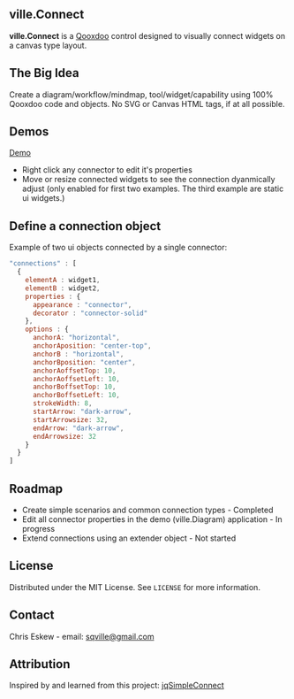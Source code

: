 <!-- ABOUT THE PROJECT -->
## ville.Connect

**ville.Connect** is a [Qooxdoo](https://qooxdoo.org/) control designed to visually connect widgets on a canvas type layout.

## The Big Idea
Create a diagram/workflow/mindmap, tool/widget/capability using 100% Qooxdoo code and objects. No SVG or Canvas HTML tags, if at all possible.

<!-- DEMOS -->
## Demos

[Demo](https://sqville.github.io/ville.Connect/published/)
* Right click any connector to edit it's properties
* Move or resize connected widgets to see the connection dyanmically adjust (only enabled for first two examples. The third example are static ui widgets.)

<!-- Defining a connection -->
## Define a connection object

Example of two ui objects connected by a single connector:
```javascript
"connections" : [
  {
    elementA : widget1,
    elementB : widget2,
    properties : {
      appearance : "connector",
      decorator : "connector-solid"
    },
    options : {
      anchorA: "horizontal",  
      anchorAposition: "center-top",
      anchorB : "horizontal",
      anchorBposition: "center",
      anchorAoffsetTop: 10,
      anchorAoffsetLeft: 10,
      anchorBoffsetTop: 10,
      anchorBoffsetLeft: 10,
      strokeWidth: 8,
      startArrow: "dark-arrow",
      startArrowsize: 32,
      endArrow: "dark-arrow",
      endArrowsize: 32
    }
  }
]
```

<!-- ROADMAP -->
## Roadmap

* Create simple scenarios and common connection types - Completed
* Edit all connector properties in the demo (ville.Diagram) application - In progress
* Extend connections using an extender object - Not started

<!-- LICENSE -->
## License

Distributed under the MIT License. See `LICENSE` for more information.

<!-- CONTACT -->
## Contact

Chris Eskew - email: sqville@gmail.com

## Attribution
Inspired by and learned from this project: [jqSimpleConnect](https://github.com/jfmdev/jqSimpleConnect)